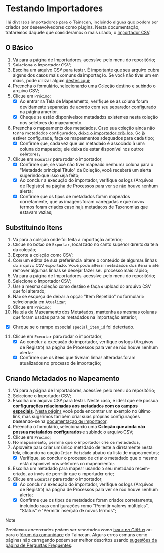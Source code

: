 # Testando Importadores

Há diversos importadores para o Tainacan, incluindo alguns que podem ser criados por desenvolvedores como plugins. Nesta documentação, trataremos daquele que consideramos o mais usado, o [Importador CSV](/pt-br/importers.md#importador-csv-items).

## O Básico

1. Vá para a página de Importadores, acessível pelo menu do repositório;
2. Selecione o Importador CSV;
3. Escolha um arquivo CSV para testar. É importante que seu arquivo cubra alguns dos casos mais comuns da importação. Se você não tiver um em mãos, pode utilizar algum [destes aqui](http://oficinas.tainacan.org/ ":ignore");
4. Preencha o formulário, selecionando uma Coleção destino e subindo o arquivo CSV;
5. Clique em `Próximo`;
   - [x] Ao entrar na Tela de Mapeamento, verifique se as coluna foram devidamente separadas de acordo com seu separador configurado na página anterior.
   - [x] Cheque se estão disponíveisos metadados existentes nesta coleção nos seletores do mapeamento.
6. Preencha o mapeamento dos metadados. Caso sua coleção ainda não tenha metadados configurados, [deixe o importador criá-los](#criando-metadados-no-mapeamento). Se já estiver configurada, faça os mapeamentos adequados para cada tipo;
   - [x] Confirme que, cada vez que um metadado é associado à uma coluna do mapeador, ele deixa de estar disponível nos outros seletores;
7. Clique em `Executar` para rodar o importador;
   - [x] Confirme que, se você não tiver mapeado nenhuma coluna para o "Metadado principal Título" da Coleção, você receberá um alerta sugerindo que isso seja feito;
   - [x] Ao concluir a execução do importador, verifique os logs (Arquivos de Registro) na página de Processos para ver se não houve nenhum alerta;
   - [x] Confirme que os tipos de metadados foram mapeados corretamente, que as imagens foram carregadas e que novos termos foram criados caso haja metadados de Taxonomias que estavam vazias;

## Substituindo Itens

1. Vá para a coleção onde foi feita a importação anterior;
2. Clique no botão de `Exportar`, localizado no canto superior direito da tela da coleção;
3. Exporte a coleção como CSV;
4. Com um editor de sua preferência, altere o conteúdo de algumas linhas do arquivo CSV exportado. Você pode alterar metadados dos itens e até remover algumas linhas se desejar fazer seu processo mais rápido;
5. Vá para a página de Importadores, acessível pelo menu do repositório;
6. Selecione o Importador CSV;
7. Use a mesma coleção como destino e faça o upload do arquivo CSV que foi alterado;
8. Não se esqueça de deixar a opção "Item Repetido" no formulário selecionada em `Atualizar`;
9. Clique em `Próximo`;
10. Na tela de Mapeamento dos Metadados, mantenha as mesmas colunas que foram usadas para os metadados na importação anterior;

- [x] Cheque se o campo especial `special_item_id` foi detectado.

11. Clique em `Executar` para rodar o importador;
    - [x] Ao concluir a execução do importador, verifique os logs (Arquivos de Registro) na página de Processos para ver se não houve nenhum alerta;
    - [x] Confirme que os itens que tiveram linhas alteradas foram atualizados no processo de importação;

## Criando Metadados no Mapeamento

1. Vá para a página de Importadores, acessível pelo menu do repositório;
2. Selecione o Importador CSV;
3. Escolha um arquivo CSV para testar. Neste caso, é ideal que ele possua **configurações relacionadas aos metadados com os [campos especiais](/pt-br/importers#colunas-especiais)**. [Nesta página](http://oficinas.tainacan.org/) você pode encontrar um exemplo no último link, mas sugerimos também criar suas próprias configurações baseando-se na [documentação do importador](/pt-br/importers#criar-metadados-automaticamente).
4. Preencha o formulário, selecionando uma **Coleção que ainda não possua metadados configurados** e subindo o arquivo CSV;
5. Clique em `Próximo`;
6. No mapeamento, permita que o importador crie os metadados;
7. Aproveite para criar um único metadado de teste a diretamente nesta tela, clicando na opção `Criar Metadado` abaixo da lista de mapeamentos;
   - [x] Verifique, ao concluir o processo de criar o metadado que o mesmo está disponível nos seletores do mapeamento;.
8. Escolha um metadado para mapear usando o seu metadado recém-criado, ao invés de permitir que o importador crie;
9. Clique em `Executar` para rodar o importador;
   - [x] Ao concluir a execução do importador, verifique os logs (Arquivos de Registro) na página de Processos para ver se não houve nenhum alerta;
   - [x] Confirme que os tipos de metadados foram criados corretamente, incluindo suas configurações como "Permitir valores múltiplos", "Status" e "Permitir inserção de novos termos";

> [!NOTE]
> Problemas encontrados podem ser reportados como [issue no GitHub](https://github.com/tainacan/tainacan/issues ":ignore") ou para o [fórum da comunidade](https://tainacan.discourse.group ":ignore") do Tainacan. Alguns erros comuns como páginas não carregando podem ser melhor descritos usando [sugestões da página de Perguntas Frequentes](/pt-br/faq#acho-que-encontrei-um-erro-como-devo-proceder).
